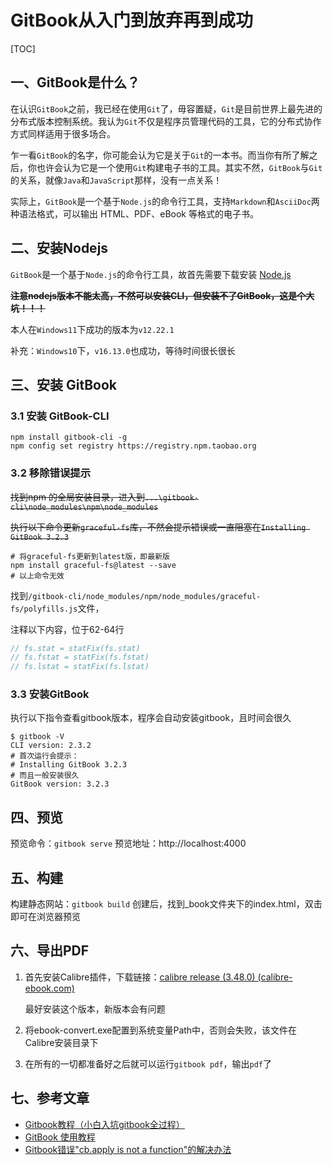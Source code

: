 # GitBook从入门到放弃再到成功

[TOC]

## 一、GitBook是什么？

在认识`GitBook`之前，我已经在使用`Git`了，毋容置疑，`Git`是目前世界上最先进的分布式版本控制系统。我认为`Git`不仅是程序员管理代码的工具，它的分布式协作方式同样适用于很多场合。

乍一看`GitBook`的名字，你可能会认为它是关于`Git`的一本书。而当你有所了解之后，你也许会认为它是一个使用`Git`构建电子书的工具。其实不然，`GitBook`与`Git`的关系，就像`Java`和`JavaScript`那样，没有一点关系！

实际上，`GitBook`是一个基于`Node.js`的命令行工具，支持`Markdown`和`AsciiDoc`两种语法格式，可以输出 HTML、PDF、eBook 等格式的电子书。

## 二、安装Nodejs

`GitBook`是一个基于`Node.js`的命令行工具，故首先需要下载安装 [Node.js](https://npm.taobao.org/mirrors/node/)

~~**注意nodejs版本不能太高，不然可以安装CLI，但安装不了GitBook，这是个大坑！！！**~~

本人在`Windows11`下成功的版本为`v12.22.1`

补充：`Windows10`下，`v16.13.0`也成功，等待时间很长很长

## 三、安装 GitBook

### 3.1 安装 GitBook-CLI

```shell
npm install gitbook-cli -g
npm config set registry https://registry.npm.taobao.org
```

### 3.2 移除错误提示

~~找到npm 的全局安装目录，进入到`...\gitbook-cli\node_modules\npm\node_modules`~~

~~执行以下命令更新`graceful-fs`库，不然会提示错误或一直阻塞在`Installing GitBook 3.2.3`~~

```shell
# 将graceful-fs更新到latest版，即最新版
npm install graceful-fs@latest --save
# 以上命令无效
```

找到`/gitbook-cli/node_modules/npm/node_modules/graceful-fs/polyfills.js`文件，

注释以下内容，位于62-64行

```javascript
// fs.stat = statFix(fs.stat)
// fs.fstat = statFix(fs.fstat)
// fs.lstat = statFix(fs.lstat)
```

### 3.3 安装GitBook

执行以下指令查看gitbook版本，程序会自动安装gitbook，且时间会很久

```shell
$ gitbook -V
CLI version: 2.3.2
# 首次运行会提示：
# Installing GitBook 3.2.3
# 而且一般安装很久
GitBook version: 3.2.3
```

## 四、预览

预览命令：`gitbook serve`
预览地址：http://localhost:4000

## 五、构建

构建静态网站：`gitbook build`
创建后，找到_book文件夹下的index.html，双击即可在浏览器预览

## 六、导出PDF

1.   首先安装Calibre插件，下载链接：[calibre release (3.48.0) (calibre-ebook.com)](https://download.calibre-ebook.com/3.48.0/)

     最好安装这个版本，新版本会有问题

2.   将ebook-convert.exe配置到系统变量Path中，否则会失败，该文件在Calibre安装目录下
3.   在所有的一切都准备好之后就可以运行`gitbook pdf`，输出`pdf`了

## 七、参考文章

-   [Gitbook教程（小白入坑gitbook全过程）](https://www.jianshu.com/p/0388d8bb49a7)
-   [GitBook 使用教程](https://www.jianshu.com/p/421cc442f06c)
-   [Gitbook错误"cb.apply is not a function"的解决办法](https://www.jianshu.com/p/6221330b36ba)